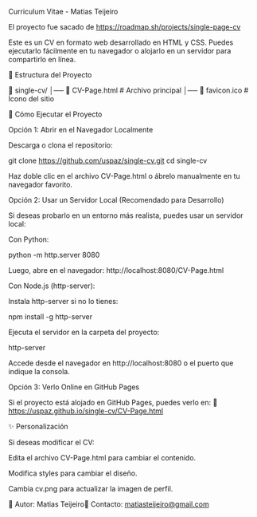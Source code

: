 Curriculum Vitae - Matias Teijeiro

El proyecto fue sacado de https://roadmap.sh/projects/single-page-cv

Este es un CV en formato web desarrollado en HTML y CSS. Puedes ejecutarlo fácilmente en tu navegador o alojarlo en un servidor para compartirlo en línea.

📂 Estructura del Proyecto

📁 single-cv/
│── 📄 CV-Page.html  # Archivo principal
│── 📄 favicon.ico   # Ícono del sitio

🚀 Cómo Ejecutar el Proyecto

Opción 1: Abrir en el Navegador Localmente

Descarga o clona el repositorio:

git clone https://github.com/uspaz/single-cv.git
cd single-cv

Haz doble clic en el archivo CV-Page.html o ábrelo manualmente en tu navegador favorito.

Opción 2: Usar un Servidor Local (Recomendado para Desarrollo)

Si deseas probarlo en un entorno más realista, puedes usar un servidor local:

Con Python:

python -m http.server 8080

Luego, abre en el navegador: http://localhost:8080/CV-Page.html

Con Node.js (http-server):

Instala http-server si no lo tienes:

npm install -g http-server

Ejecuta el servidor en la carpeta del proyecto:

http-server

Accede desde el navegador en http://localhost:8080 o el puerto que indique la consola.

Opción 3: Verlo Online en GitHub Pages

Si el proyecto está alojado en GitHub Pages, puedes verlo en:
🔗 https://uspaz.github.io/single-cv/CV-Page.html

✨ Personalización

Si deseas modificar el CV:

Edita el archivo CV-Page.html para cambiar el contenido.

Modifica styles para cambiar el diseño.

Cambia cv.png para actualizar la imagen de perfil.

📌 Autor: Matias Teijeiro📧 Contacto: matiasteijeiro@gmail.com
